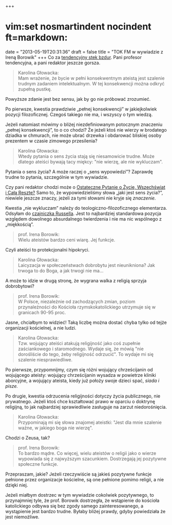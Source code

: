 +++
# vim:set nosmartindent nocindent ft=markdown:
date = "2013-05-19T20:31:36"
draft = false
title = "TOK FM  w wywiadzie z Ireną Borowik"
+++
Co za [tendencyjny stek
bzdur](http://www.tokfm.pl/Tokfm/1,103085,13101833,_Trudno_o_konsekwentnego_ateiste__Bywaja_tacy__ktorzy.html).
Pani profesor tendencyjna, a pani redaktor jeszcze gorsza.

> Karolina Głowacka:  
Mam wrażenie, że bycie w pełni konsekwentnym ateistą jest szalenie trudnym
zadaniem intelektualnym. W tej konsekwencji można odkryć zupełną pustkę.

Powyższe zdanie jest bez sensu, jak by go nie próbować zrozumieć.

Po pierwsze, kwestia prawdziwie „pełnej konsekwencji” w jakiejkolwiek pozycji
filozoficznej. Czegoś takiego nie ma, i wszyscy o tym wiedzą.

Jeżeli natomiast mówimy o bliżej niezdefiniowanym potocznym znaczeniu „pełnej
konsekwencji”, to o co chodzi? Że jeżeli ktoś nie wierzy w brodatego dziadka w
chmurach, nie może ubrać drzewka i obdarować bliskiej osoby prezentem w czasie
zimowego przesilenia?

> Karolina Głowacka:  
Wtedy pytania o sens życia stają się niesamowicie trudne. Może dlatego ateiści
bywają tacy miękcy: "nie wierzę, ale nie wykluczam".

Pytania o sens życia? A może raczej o „sens wypowiedzi”? Zaprawdę trudne to
pytania, szczególnie w tym wywiadzie.

Czy pani redaktor chodzi może o [Ostateczne Pytanie o Życie, Wszechświat i Całą
Resztę?](http://pl.wikipedia.org/wiki/Wielkie_Pytanie_o_%C5%BBycie,_Wszech%C5%9Bwiat_i_ca%C5%82%C4%85_reszt%C4%99
"Co otrzymasz kiedy pomnożysz sześć przez dziewięć?" ) Samo to, że
wypowiedzieliśmy słowa „jaki jest sens życia?”, niewiele jeszcze znaczy, jeżeli
za tymi słowami nie kryje się _znaczenie._

Kwestia „nie wykluczam” należy do teologiczno-filozoficznego elementarza.
Odsyłam do [czajniczka
Russella](http://pl.wikipedia.org/wiki/Czajniczek_Russella). Jest to najbardziej
standardowa pozycja względem dowolnego absurdalnego twierdzenia i nie ma nic
wspólnego z „miękkością”.

> prof. Irena Borowik:  
Wielu ateistów bardzo ceni wiarę. Jej funkcje.

Czyli ateiści to protekcjonalni hipokryci.

> Karolina Głowacka:  
Laicyzacja w społeczeństwach dobrobytu jest nieunikniona? Jak trwoga to do
Boga, a jak trwogi nie ma...

A może to idzie w drugą stronę, że wygrana walka z religią sprzyja
dobrobytowi?

> prof. Irena Borowik:  
W Polsce, niezależnie od zachodzących zmian, poziom przynależności do Kościoła
rzymskokatolickiego utrzymuje się w granicach 90-95 proc.

Jasne, chciałbym to widzieć! Taką liczbę można dostać chyba tylko od tejże
organizacji kościelnej, a nie ludzi.

> Karolina Głowacka:  
Tzw. wojujący ateiści atakują religijność jako coś zupełnie zaściankowego i
staromodnego. Wydaje się, że mówią "nie dorośliście do tego, żeby religijność
odrzucić". To wydaje mi się szalenie niesprawiedliwe.

Po pierwsze, przypomnijmy, czym się różni wojujący chrześcijanin od wojującego
ateisty: wojujący chrześcijanin wysadza w powietrze kliniki aborcyjne, a
wojujący ateista, kiedy już położy swoje dzieci spać, _siada i pisze._

Po drugie, kwestia odrzucenia religijności dotyczy życia publicznego, nie
prywatnego. Jeżeli ktoś chce kształtować prawo w oparciu o doktrynę religijną,
to jak najbardziej sprawiedliwie zasługuje na zarzut niedorośnięcia.

> Karolina Głowacka:  
Przypominają mi się słowa znajomej ateistki: "Jest dla mnie szalenie ważne, w
jakiego boga nie wierzę".

Chodzi o Zeusa, tak?

> prof. Irena Borowik:  
To bardzo mądre. Co więcej, wielu ateistów o religii jako o wierze wypowiada
się z najwyższym szacunkiem. Dostrzegają jej pozytywne społeczne funkcje.

Przepraszam, jakie? Jeżeli rzeczywiście są jakieś pozytywne funkcje pełnione
przez organizacje kościelne, są one pełnione pomimo religii, a nie dzięki
niej.

Jeżeli miałbym dostrzec w tym wywiadzie cokolwiek pozytywnego, to przynajmniej
tyle, że prof. Borowik dostrzegła, że wstąpienie do kościoła katolickiego
odbywa się bez zgody samego zainteresowanego, a wystąpienie jest bardzo
trudne. Byłaby bliżej prawdy, gdyby powiedziała że jest niemożliwe.
